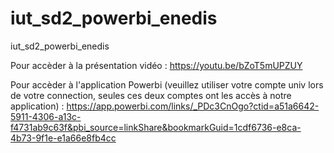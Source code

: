 # iut_sd2_powerbi_enedis
iut_sd2_powerbi_enedis

Pour accèder à la présentation vidéo : https://youtu.be/bZoT5mUPZUY

Pour accèder à l'application Powerbi (veuillez utiliser votre compte univ lors de votre connection, seules ces deux comptes ont les accès à notre application) : https://app.powerbi.com/links/_PDc3CnOgo?ctid=a51a6642-5911-4306-a13c-f4731ab9c63f&pbi_source=linkShare&bookmarkGuid=1cdf6736-e8ca-4b73-9f1e-e1a66e8fb4cc

